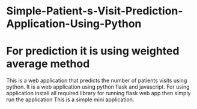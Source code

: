 # Simple-Patient-s-Visit-Prediction-Application-Using-Python
# For prediction it is using weighted average method

This is a web application that predicts the number of patients visits using python. It is a web application using python flask and javascript.
For using application install all required library for running flask web app then simply run the application
This is a simple mini application.












